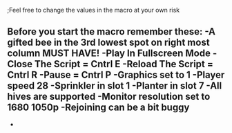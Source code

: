 ;Feel free to change the values in the macro at your own risk

Before you start the macro remember these:
-A gifted bee in the 3rd lowest spot on right most column MUST HAVE!
-Play In Fullscreen Mode
-Close The Script = Cntrl E
-Reload The Script = Cntrl R
-Pause = Cntrl P
-Graphics set to 1
-Player speed 28
-Sprinkler in slot 1
-Planter in slot 7
-All hives are supported 
-Monitor resolution set to 1680 1050p 
-Rejoining can be a bit buggy
-
-
